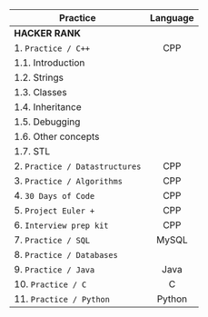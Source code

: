 |    Practice    |  Language    |    
| ---------------|:------------:|
| **HACKER RANK**    |          |                           
| 1. `Practice / C++` | CPP | 
| 1.1. Introduction | | 
| 1.2. Strings | | 
| 1.3. Classes | | 
| 1.4. Inheritance | |
| 1.5. Debugging | |
| 1.6. Other concepts | |
| 1.7. STL | | 
| 2. `Practice / Datastructures`| CPP | 
| 3. `Practice / Algorithms` | CPP | 
| 4. `30 Days of Code` | CPP | 
| 5. `Project Euler +`| CPP | 
| 6. `Interview prep kit`| CPP | 
| 7. `Practice / SQL`| MySQL | 
| 8. `Practice / Databases`| | 
| 9. `Practice / Java` | Java |
| 10. `Practice / C`| C|
| 11. `Practice / Python` | Python |
